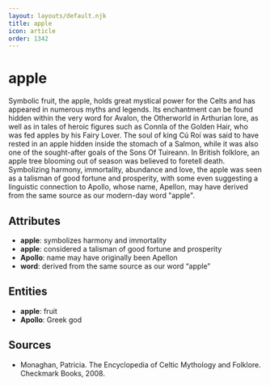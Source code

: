 ```yaml
---
layout: layouts/default.njk
title: apple
icon: article
order: 1342
---
```

# apple

Symbolic fruit, the apple, holds great mystical power for the Celts and has appeared in numerous myths and legends. Its enchantment can be found hidden within the very word for Avalon, the Otherworld in Arthurian lore, as well as in tales of heroic figures such as Connla of the Golden Hair, who was fed apples by his Fairy Lover. The soul of king Cú Roí was said to have rested in an apple hidden inside the stomach of a Salmon, while it was also one of the sought-after goals of the Sons Of Tuireann. In British folklore, an apple tree blooming out of season was believed to foretell death. Symbolizing harmony, immortality, abundance and love, the apple was seen as a talisman of good fortune and prosperity, with some even suggesting a linguistic connection to Apollo, whose name, Apellon, may have derived from the same source as our modern-day word "apple".

## Attributes

- **apple**: symbolizes harmony and immortality
- **apple**: considered a talisman of good fortune and prosperity
- **Apollo**: name may have originally been Apellon
- **word**: derived from the same source as our word “apple”

## Entities

- **apple**: fruit
- **Apollo**: Greek god

## Sources

- Monaghan, Patricia. The Encyclopedia of Celtic Mythology and Folklore. Checkmark Books, 2008.


